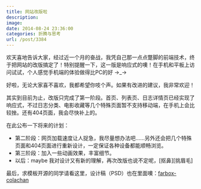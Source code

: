 ```yaml
---
title: 网站改版啦
description: 
image: 
date: 2014-08-24 23:36:00
categories: 折腾与思考
url: /post/3384
---
```


欢天喜地告诉大家，经过近一个月的奋战，我凭自己那一点点蹩脚的前端技术，终于把网站的改版搞定了！特别提醒一下，这一版是响应式的噢！在手机和平板上访问试试，个人感觉手机端的体验做得比PC的好  →_→

好啦，无论大家喜不喜欢，我都希望你吱个声。如果有改进的建议，我非常欢迎！

其实到目前为止，改版只完成了第一阶段。首页、列表页、日志详情页已经实现了响应式，不过日志分类、电影收藏等几个特殊页面暂不支持移动端，在手机上会比较挫。还有404页面，我会尽快补上的。

在此公布一下将来的计划：

* 第二阶段：网页加载速度让人捉急，我尽量想办法吧……另外还会把几个特殊页面和404页面进行重新设计，一定保证各种设备都能顺畅浏览。
* 第三阶段：加入一些动画效果，丰富细节。
* 以后：maybe 我对设计又有新的理解，再次改版也说不定呢，[抠鼻][挑眉毛]

最后，求模板开源的同学请看这里，设计稿（PSD）也在里面噢：[farbox-colachan](https://github.com/greenzorro/farbox-colachan)